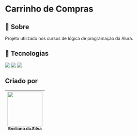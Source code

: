 <h1>Carrinho de Compras</h1>

<h2>&#128221; Sobre</h2>
<p>Projeto utilizado nos cursos de lógica de programação da Alura.</p>

## &#128640; Tecnologias
<div>
  <img src="https://img.shields.io/badge/HTML-239120?style=for-the-badge&logo=html5&logoColor=white">
  <img src="https://img.shields.io/badge/CSS-239120?&style=for-the-badge&logo=css3&logoColor=white">
  <img src="https://img.shields.io/badge/JavaScript-F7DF1E?style=for-the-badge&logo=javascript&logoColor=black">
</div>

## Criado por 
[<img loading="lazy" src="https://avatars.githubusercontent.com/u/180310138?u=f65d3b19e667420adeda2a69bf1ebdba8b31909c&amp;v=4" width=115><br><sub>Emiliano da Silva</sub>](https://github.com/EmilianoSilva98) |
| :---: |
